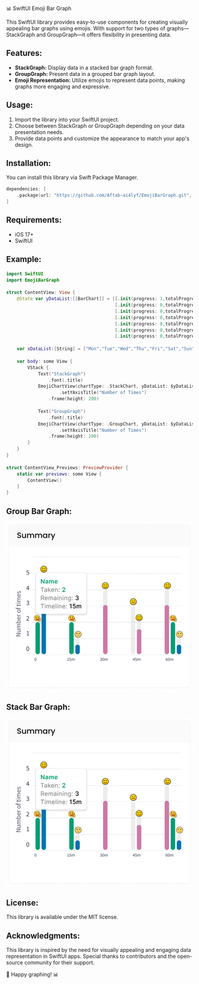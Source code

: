 📊 SwiftUI Emoji Bar Graph

This SwiftUI library provides easy-to-use components for creating visually appealing bar graphs using emojis. With support for two types of graphs—StackGraph and GroupGraph—it offers flexibility in presenting data.

## Features:
- **StackGraph:** Display data in a stacked bar graph format.
- **GroupGraph:** Present data in a grouped bar graph layout.
- **Emoji Representation:** Utilize emojis to represent data points, making graphs more engaging and expressive.

## Usage:
1. Import the library into your SwiftUI project.
2. Choose between StackGraph or GroupGraph depending on your data presentation needs.
3. Provide data points and customize the appearance to match your app's design.

## Installation:
You can install this library via Swift Package Manager.

```swift
dependencies: [
    .package(url: "https://github.com/Aftab-ai4lyf/EmojiBarGraph.git", .upToNextMajor(from: "1.0.0"))
]
```

## Requirements:
- iOS 17+
- SwiftUI

## Example:
```swift
import SwiftUI
import EmojiBarGraph

struct ContentView: View {
    @State var yDataList:[[BarChart]] = [[.init(progress: 1,totalProgress: 4,color: "#FA6418"),.init(progress: 3,totalProgress: 14,color: "#BD013C",emoji: "love")],
                                         [.init(progress: 0,totalProgress: 0,color: "#FA6418"),.init(progress: 0,totalProgress: 0,color: "#BD013C",emoji: "love")],
                                         [.init(progress: 0,totalProgress: 0,color: "#FA6418"),.init(progress: 0,totalProgress: 0,color: "#BD013C",emoji: "love")],
                                         [.init(progress: 0,totalProgress: 0,color: "#FA6418"),.init(progress: 0,totalProgress: 0,color: "#BD013C",emoji: "love")],
                                         [.init(progress: 0,totalProgress: 0,color: "#FA6418"),.init(progress: 0,totalProgress: 0,color: "#BD013C",emoji: "love")],
                                         [.init(progress: 0,totalProgress: 0,color: "#FA6418"),.init(progress: 0,totalProgress: 0,color: "#BD013C",emoji: "love")],
                                         [.init(progress: 0,totalProgress: 0,color: "#FA6418"),.init(progress: 0,totalProgress: 0,color: "#BD013C",emoji: "love")]]
    
    var xDataList:[String] = ["Mon","Tue","Wed","Thu","Fri","Sat","Sun"]

    var body: some View {
        VStack {
            Text("StackGraph")
                .font(.title)
            EmojiChartView(chartType: .StackChart, yDataList: $yDataList, xDataList: xDataList, showEmoji: true)
                    .setYAxisTitle("Number of Times")
                .frame(height: 200)

            Text("GroupGraph")
                .font(.title)
            EmojiChartView(chartType: .GroupChart, yDataList: $yDataList, xDataList: xDataList, showEmoji: false)
                    .setYAxisTitle("Number of Times")
                .frame(height: 200)
        }
    }
}

struct ContentView_Previews: PreviewProvider {
    static var previews: some View {
        ContentView()
    }
}
```

## Group Bar Graph:
![Emoji Group Bar Graph Demo](https://github.com/Aftab-ai4lyf/EmojiBarGraph/blob/main/Group%20Chart.png)

## Stack Bar Graph:
![Emoji Group Bar Graph Demo](https://github.com/Aftab-ai4lyf/EmojiBarGraph/blob/main/Group%20Chart.png)

## License:
This library is available under the MIT license.

## Acknowledgments:
This library is inspired by the need for visually appealing and engaging data representation in SwiftUI apps. Special thanks to contributors and the open-source community for their support.

🚀 Happy graphing! 📊
